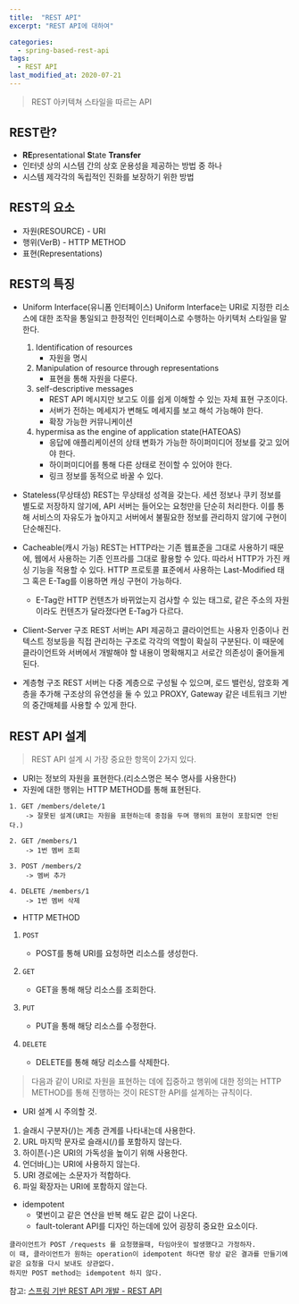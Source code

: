 ```yaml
---
title:  "REST API"
excerpt: "REST API에 대하여"

categories:
  - spring-based-rest-api
tags:
  - REST API
last_modified_at: 2020-07-21
---
```


> REST 아키텍쳐 스타일을 따르는 API

## REST란?
* **RE**presentational **S**tate **Transfer**
* 인터넷 상의 시스템 간의 상호 운용성을 제공하는 방법 중 하나
* 시스템 제각각의 독립적인 진화를 보장하기 위한 방법

## REST의 요소
* 자원(RESOURCE) - URI
* 행위(VerB) - HTTP METHOD
* 표현(Representations)

## REST의 특징
* Uniform Interface(유니폼 인터페이스)
Uniform Interface는 URI로 지정한 리소스에 대한 조작을 통일되고 한정적인 인터페이스로 수행하는 아키텍처 스타일을 말한다.
    1. Identification of resources
        - 자원을 명시
    2. Manipulation of resource through representations
        - 표현을 통해 자원을 다룬다.
    3. self-descriptive messages
        - REST API 메시지만 보고도 이를 쉽게 이해할 수 있는 자체 표현 구조이다.
        - 서버가 전하는 메세지가 변해도 메세지를 보고 해석 가능해야 한다.
        - 확장 가능한 커뮤니케이션
    4. hypermisa as the engine of application state(HATEOAS)
        - 응답에 애플리케이션의 상태 변화가 가능한 하이퍼미디어 정보를 갖고 있어야 한다.
        - 하이퍼미디어를 통해 다른 상태로 전이할 수 있어야 한다. 
        - 링크 정보를 동적으로 바꿀 수 있다. 

* Stateless(무상태성)
REST는 무상태성 성격을 갖는다. 세션 정보나 쿠키 정보를 별도로 저장하지 않기에, API 서버는 들어오는 요청만을 단순히 처리한다.
이를 통해 서비스의 자유도가 높아지고 서버에서 불필요한 정보를 관리하지 않기에 구현이 단순해진다.

* Cacheable(캐시 가능)
REST는 HTTP라는 기존 웹표준을 그대로 사용하기 때문에, 웹에서 사용하는 기존 인프라를 그대로 활용할 수 있다.
따라서 HTTP가 가진 캐싱 기능을 적용할 수 있다. 
HTTP 프로토콜 표준에서 사용하는 Last-Modified 태그 혹은 E-Tag를 이용하면 캐싱 구현이 가능하다.
    * E-Tag란 HTTP 컨텐츠가 바뀌었는지 검사할 수 있는 태그로, 같은 주소의 자원이라도 컨텐츠가 달라졌다면 E-Tag가 다르다.

* Client-Server 구조
REST 서버는 API 제공하고 클라이언트는 사용자 인증이나 컨텍스트 정보등을 직접 관리하는 구조로 각각의 역할이 확실히 구분된다.
이 때문에 클라이언트와 서버에서 개발해야 할 내용이 명확해지고 서로간 의존성이 줄어들게 된다.

* 계층형 구조
REST 서버는 다중 계층으로 구성될 수 있으며, 로드 밸런싱, 암호화 계층을 추가해 구조상의 유연성을 둘 수 있고
PROXY, Gateway 같은 네트워크 기반의 중간매체를 사용할 수 있게 한다.

## REST API 설계
> REST API 설계 시 가장 중요한 항목이 2가지 있다.

* URI는 정보의 자원을 표현한다.(리소스명은 복수 명사를 사용한다)
* 자원에 대한 행위는 HTTP METHOD를 통해 표현된다.

```
1. GET /members/delete/1 
    -> 잘못된 설계(URI는 자원을 표현하는데 중점을 두며 행위의 표현이 포함되면 안된다.)

2. GET /members/1 
    -> 1번 멤버 조회

3. POST /members/2
    -> 멤버 추가

4. DELETE /members/1
    -> 1번 멤버 삭제
```

* HTTP METHOD

1. `POST` 
    - POST를 통해 URI를 요청하면 리소스를 생성한다.

2. `GET` 
    - GET을 통해 해당 리소스를 조회한다.

3. `PUT`
    - PUT을 통해 해당 리소스를 수정한다.
    
4. `DELETE`
    - DELETE를 통해 해당 리소스를 삭제한다.  

> 다음과 같이 URI로 자원을 표현하는 데에 집중하고 행위에 대한 정의는 
> HTTP METHOD를 통해 진행하는 것이 REST한 API를 설계하는 규칙이다. 

* URI 설계 시 주의할 것.
1. 슬래시 구분자(/)는 계층 관계를 나타내는데 사용한다.
2. URL 마지막 문자로 슬래시(/)를 포함하지 않는다.
3. 하이픈(-)은 URI의 가독성을 높이기 위해 사용한다.
4. 언더바(_)는 URI에 사용하지 않는다.
5. URI 경로에는 소문자가 적합하다.
6. 파일 확장자는 URI에 포함하지 않는다.

* idempotent
    - 몇번이고 같은 연산을 반복 해도 같은 값이 나온다.
    - fault-tolerant API를 디자인 하는데에 있어 굉장히 중요한 요소이다.

```
클라이언트가 POST /requests 를 요청했을때, 타임아웃이 발생했다고 가정하자.
이 때, 클라이언트가 원하는 operation이 idempotent 하다면 항상 같은 결과를 만들기에 같은 요청을 다시 보내도 상관없다.
하지만 POST method는 idempotent 하지 않다.
```

참고: [스프링 기반 REST API 개발 - REST API](https://www.inflearn.com/course/spring_rest-api/lecture/16409?tab=curriculum)